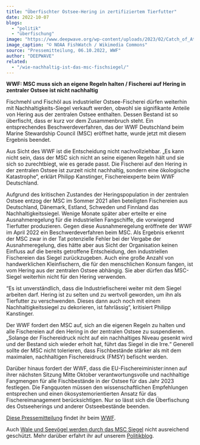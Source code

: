 ```yaml
---
title: "Überfischter Ostsee-Hering in zertifiziertem Tierfutter"
date: 2022-10-07
blogs: 
  - "politik"
  - "überfischung"
image: "https://www.deepwave.org/wp-content/uploads/2023/02/Catch_of_Atlantic_herring.jpg"
image_caption: "© NOAA FishWatch / Wikimedia Commons"
source: "Pressemitteilung, 06.10.2022, WWF"
author: "DEEPWAVE"
related: 
  - "/wie-nachhaltig-ist-das-msc-fischsiegel/"
---
```


**WWF: MSC muss sich an eigene Regeln halten / Fischerei auf Hering in zentraler Ostsee ist nicht nachhaltig**

Fischmehl und Fischöl aus industrieller Ostsee-Fischerei dürfen weiterhin mit Nachhaltigkeits-Siegel verkauft werden, obwohl sie signifikante Anteile von Hering aus der zentralen Ostsee enthalten. Dessen Bestand ist so überfischt, dass er kurz vor dem Zusammenbruch steht. Ein entsprechendes Beschwerdeverfahren, das der WWF Deutschland beim Marine Stewardship Council (MSC) eröffnet hatte, wurde jetzt mit diesem Ergebnis beendet.

Aus Sicht des WWF ist die Entscheidung nicht nachvollziehbar. „Es kann nicht sein, dass der MSC sich nicht an seine eigenen Regeln hält und sie sich so zurechtbiegt, wie es gerade passt. Die Fischerei auf den Hering in der zentralen Ostsee ist zurzeit nicht nachhaltig, sondern eine ökologische Katastrophe“, erklärt Philipp Kanstinger, Fischereiexperte beim WWF Deutschland.

Aufgrund des kritischen Zustandes der Heringspopulation in der zentralen Ostsee entzog der MSC im Sommer 2021 allen beteiligten Fischereien aus Deutschland, Dänemark, Estland, Schweden und Finnland das Nachhaltigkeitssiegel. Wenige Monate später aber erteilte er eine Ausnahmeregelung für die industriellen Fangschiffe, die vorwiegend Tierfutter produzieren. Gegen diese Ausnahmeregelung eröffnete der WWF im April 2022 ein Beschwerdeverfahren beim MSC. Als Ergebnis erkennt der MSC zwar in der Tat potenzielle Fehler bei der Vergabe der Ausnahmeregelung, dies hätte aber aus Sicht der Organisation keinen Einfluss auf die bereits getroffene Entscheidung, den industriellen Fischereien das Siegel zurückzugeben. Auch eine große Anzahl von handwerklichen Kleinfischern, die für den menschlichen Konsum fangen, ist vom Hering aus der zentralen Ostsee abhängig. Sie aber dürfen das MSC-Siegel weiterhin nicht für den Hering verwenden.

“Es ist unverständlich, dass die Industriefischerei weiter mit dem Siegel arbeiten darf. Hering ist zu selten und zu wertvoll geworden, um ihn als Tierfutter zu verschwenden. Dieses dann auch noch mit einem Nachhaltigkeitssiegel zu dekorieren, ist fahrlässig“, kritisiert Philipp Kanstinger.

Der WWF fordert den MSC auf, sich an die eigenen Regeln zu halten und alle Fischereien auf den Hering in der zentralen Ostsee zu suspendieren. „Solange der Fischereidruck nicht auf ein nachhaltiges Niveau gesenkt wird und der Bestand sich wieder erholt hat, führt das Siegel in die Irre.“ Generell sollte der MSC nicht tolerieren, dass Fischbestände stärker als mit dem maximalen, nachhaltigen Fischereidruck (FMSY) befischt werden.

Darüber hinaus fordert der WWF, dass die EU-Fischereiminister:innen auf ihrer nächsten Sitzung Mitte Oktober verantwortungsvolle und nachhaltige Fangmengen für alle Fischbestände in der Ostsee für das Jahr 2023 festlegen. Die Fangquoten müssen den wissenschaftlichen Empfehlungen entsprechen und einen ökosystemorientierten Ansatz für das Fischereimanagement berücksichtigen. Nur so lässt sich die Überfischung des Ostseeherings und anderer Ostseebestände beenden.

[Diese Pressemitteilung](https://www.wwf.de/2022/oktober/ueberfischter-ostsee-hering-in-zertifiziertem-tierfutter) findet ihr beim [WWF](https://www.wwf.de/).

Auch [Wale und Seevögel werden durch das MSC Siegel](https://www.deepwave.org/wie-nachhaltig-ist-das-msc-fischsiegel/) nicht ausreichend geschützt. Mehr darüber erfahrt ihr auf unserem [Politikblog](https://www.deepwave.org/blogs/politik/).
